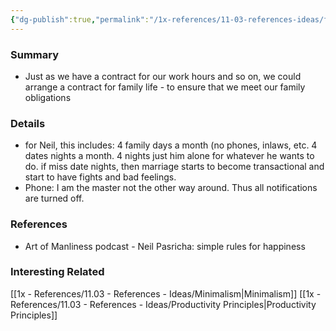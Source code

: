 ```yaml
---
{"dg-publish":true,"permalink":"/1x-references/11-03-references-ideas/family-contracts/"}
---
```



### Summary
- Just as we have a contract for our work hours and so on, we could arrange a contract for family life - to ensure that we meet our family obligations

### Details
- for Neil, this includes: 4 family days a month (no phones, inlaws, etc. 4 dates nights a month. 4 nights just him alone for whatever he wants to do. if miss date nights, then marriage starts to become transactional and start to have fights and bad feelings.
- Phone: I am the master not the other way around. Thus all notifications are turned off.

### References
- Art of Manliness podcast - Neil Pasricha: simple rules for happiness

### Interesting Related
[[1x - References/11.03 - References - Ideas/Minimalism\|Minimalism]]
[[1x - References/11.03 - References - Ideas/Productivity Principles\|Productivity Principles]]